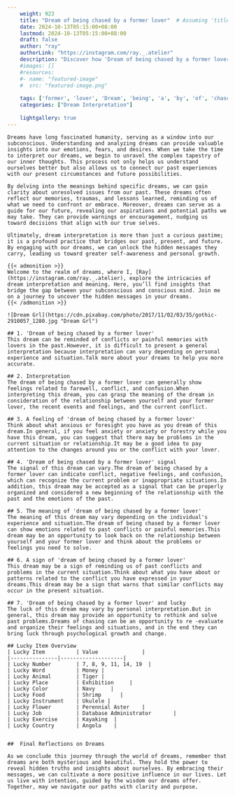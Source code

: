 ```yaml
---
    weight: 923
    title: "Dream of being chased by a former lover"  # Assuming 'title' column exists
    date: 2024-10-13T05:15:00+08:00
    lastmod: 2024-10-13T05:15:00+08:00
    draft: false
    author: "ray"
    authorLink: "https://instagram.com/ray._.atelier"
    description: "Discover how 'Dream of being chased by a former lover' can interpret your future and uncover its significant meanings in your life."
    #images: []
    #resources:
    #- name: "featured-image"
    #  src: "featured-image.png"
    
    tags: ['former', 'lover', 'Dream', 'being', 'a', 'by', 'of', 'chased']
    categories: ["Dream Interpretation"]
    
    lightgallery: true
---
```

    
    Dreams have long fascinated humanity, serving as a window into our subconscious. Understanding and analyzing dreams can provide valuable insights into our emotions, fears, and desires. When we take the time to interpret our dreams, we begin to unravel the complex tapestry of our inner thoughts. This process not only helps us understand ourselves better but also allows us to connect our past experiences with our present circumstances and future possibilities.
    
    By delving into the meanings behind specific dreams, we can gain clarity about unresolved issues from our past. These dreams often reflect our memories, traumas, and lessons learned, reminding us of what we need to confront or embrace. Moreover, dreams can serve as a guide for our future, revealing our aspirations and potential paths we may take. They can provide warnings or encouragement, nudging us toward decisions that align with our true selves.
    
    Ultimately, dream interpretation is more than just a curious pastime; it is a profound practice that bridges our past, present, and future. By engaging with our dreams, we can unlock the hidden messages they carry, leading us toward greater self-awareness and personal growth.
    
    {{< admonition >}}
    Welcome to the realm of dreams, where I, [Ray](https://instagram.com/ray._.atelier), explore the intricacies of dream interpretation and meaning. Here, you’ll find insights that bridge the gap between your subconscious and conscious mind. Join me on a journey to uncover the hidden messages in your dreams.
    {{< /admonition >}}
    
    ![Dream Grl](https://cdn.pixabay.com/photo/2017/11/02/03/35/gothic-2910057_1280.jpg "Dream Grl")
    
    ## 1. 'Dream of being chased by a former lover'
    This dream can be reminded of conflicts or painful memories with lovers in the past.However, it is difficult to present a general interpretation because interpretation can vary depending on personal experience and situation.Talk more about your dreams to help you more accurate.
    
    ## 2. Interpretation
    The dream of being chased by a former lover can generally show feelings related to farewell, conflict, and confusion.When interpreting this dream, you can grasp the meaning of the dream in consideration of the relationship between yourself and your former lover, the recent events and feelings, and the current conflict.
    
    ## 3. A feeling of 'dream of being chased by a former lover'
    Think about what anxious or foresight you have as you dream of this dream.In general, if you feel anxiety or anxiety or forestry while you have this dream, you can suggest that there may be problems in the current situation or relationship.It may be a good idea to pay attention to the changes around you or the conflict with your lover.
    
    ## 4. 'Dream of being chased by a former lover' signal
    The signal of this dream can vary.The dream of being chased by a former lover can indicate conflict, negative feelings, and confusion, which can recognize the current problem or inappropriate situations.In addition, this dream may be accepted as a signal that can be properly organized and considered a new beginning of the relationship with the past and the emotions of the past.
    
    ## 5. The meaning of 'dream of being chased by a former lover'
    The meaning of this dream may vary depending on the individual's experience and situation.The dream of being chased by a former lover can show emotions related to past conflicts or painful memories.This dream may be an opportunity to look back on the relationship between yourself and your former lover and think about the problems or feelings you need to solve.
    
    ## 6. A sign of 'dream of being chased by a former lover'
    This dream may be a sign of reminding us of past conflicts and problems in the current situation.Think about what you have about or patterns related to the conflict you have expressed in your dreams.This dream may be a sign that warns that similar conflicts may occur in the present situation.
    
    ## 7. 'Dream of being chased by a former lover' and lucky
    The luck of this dream may vary by personal interpretation.But in general, this dream may provide an opportunity to rethink and solve past problems.Dreams of chasing can be an opportunity to re -evaluate and organize their feelings and situations, and in the end they can bring luck through psychological growth and change.
    
    ## Lucky Item Overview
    | Lucky Item          | Value              |
    |---------------|--------------------|
    | Lucky Number        | 7, 8, 9, 11, 14, 19  |
    | Lucky Word          | Money |
    | Lucky Animal        | Tiger |
    | Lucky Place         | Exhibition     |
    | Lucky Color         | Navy     |
    | Lucky Food          | Shrimp      |
    | Lucky Instrument    | Ukulele |
    | Lucky Flower        | Perennial Aster    |
    | Lucky Job           | Database Administrator       |
    | Lucky Exercise      | Kayaking  |
    | Lucky Country       | Angola    |
    
    
    ##  Final Reflections on Dreams
    
    As we conclude this journey through the world of dreams, remember that dreams are both mysterious and beautiful. They hold the power to reveal hidden truths and insights about ourselves. By embracing their messages, we can cultivate a more positive influence in our lives. Let us live with intention, guided by the wisdom our dreams offer. Together, may we navigate our paths with clarity and purpose.
    
